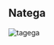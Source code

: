 ## Natega

<p aling="center">
  <img src="https://user-images.githubusercontent.com/72753578/185755682-f5633998-b89b-4406-a405-5644ac820c76.png" alg="Natega" title="tagega"/>
</p>

